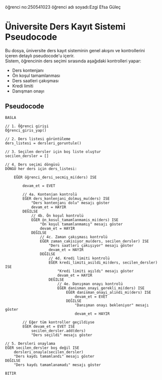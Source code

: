 öğrenci no:250541023
öğrenci adı soyadı:Ezgi Efsa Güleç

# Üniversite Ders Kayıt Sistemi Pseudocode

Bu dosya, üniversite ders kayıt sisteminin genel akışını ve kontrollerini içeren detaylı pseudocode'u içerir.  
Sistem, öğrencinin ders seçimi sırasında aşağıdaki kontrolleri yapar:

- Ders kontenjanı
- Ön koşul tamamlanması
- Ders saatleri çakışması
- Kredi limiti
- Danışman onayı

## Pseudocode

```text
BASLA

// 1. Öğrenci girişi
Öğrenci_giris_yap()

// 2. Ders listesi görüntüleme
ders_listesi = dersleri_goruntule()

// 3. Seçilen dersler için boş liste oluştur
secilen_dersler = []

// 4. Ders seçimi döngüsü
DÖNGÜ her ders için ders_listesi:

    EĞER öğrenci_dersi_secmiş_mi(ders) ISE

        devam_et = EVET

        // 4a. Kontenjan kontrolü
        EĞER ders_kontenjani_dolmuş_mu(ders) ISE
            "Ders kontenjanı dolu" mesajı göster
            devam_et = HAYIR
        DEĞILSE
            // 4b. Ön koşul kontrolü
            EĞER ön_kosul_tamamlanmamis_mi(ders) ISE
                "Ön koşul tamamlanmamış" mesajı göster
                devam_et = HAYIR
            DEĞILSE
                // 4c. Zaman çakışması kontrolü
                EĞER zaman_cakisiyor_mu(ders, secilen_dersler) ISE
                    "Ders saatleri çakışıyor" mesajı göster
                    devam_et = HAYIR
                DEĞILSE
                    // 4d. Kredi limiti kontrolü
                    EĞER kredi_limiti_asildi_mi(ders, secilen_dersler) ISE
                        "Kredi limiti aşıldı" mesajı göster
                        devam_et = HAYIR
                    DEĞILSE
                        // 4e. Danışman onayı kontrolü
                        EĞER danisman_onayi_gerekli_mi(ders) ISE
                            EĞER danisman_onayi_alindi_mi(ders) ISE
                                devam_et = EVET
                            DEĞILSE
                                "Danışman onayı bekleniyor" mesajı göster
                                devam_et = HAYIR

        // Eğer tüm kontroller geçildiyse
        EĞER devam_et = EVET ISE
            secilen_dersler.add(ders)
            "Ders seçildi" mesajı göster

// 5. Dersleri onaylama
EĞER secilen_dersler boş değil ISE
    dersleri_onayla(secilen_dersler)
    "Ders kaydı tamamlandı" mesajı göster
DEĞILSE
    "Ders kaydı tamamlanamadı" mesajı göster

BITIR
